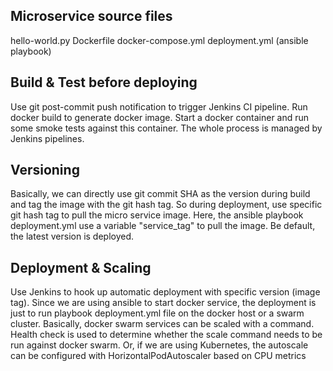 ## Microservice source files
   hello-world.py
   Dockerfile
   docker-compose.yml
   deployment.yml (ansible playbook)

## Build & Test before deploying
   Use git post-commit push notification to trigger Jenkins CI pipeline.
   Run docker build to generate docker image.
   Start a docker container and run some smoke tests against this container.
   The whole process is managed by Jenkins pipelines.

## Versioning
   Basically, we can directly use git commit SHA as the version during build and tag the image with the git hash tag. So during deployment, use specific git hash tag to pull the micro service image. Here, the ansible playbook deployment.yml use a variable "service_tag" to pull the image. Be default, the latest version is deployed.

## Deployment & Scaling
   Use Jenkins to hook up automatic deployment with specific version (image tag). Since we are using ansible to start docker service, the deployment is just to run playbook deployment.yml file on the docker host or a swarm cluster. Basically, docker swarm services can be scaled with a command. Health check is used to determine whether the scale command needs to be run against docker swarm.
   Or, if we are using Kubernetes, the autoscale can be configured with HorizontalPodAutoscaler based on CPU metrics
